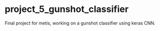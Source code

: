 # project_5_gunshot_classifier
Final project for metis, working on a gunshot classifier using keras CNN.
